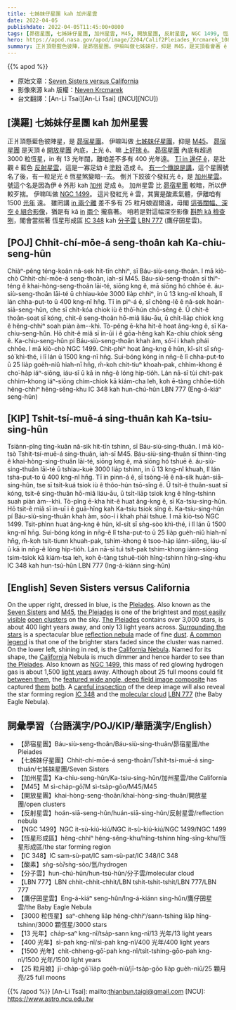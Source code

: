 ```yaml
---
title: 七姊妹仔星團 kah 加州星雲
date: 2022-04-05
publishdate: 2022-04-05T11:45:00+0800
tags: [昴宿星團, 七姊妹仔星團, 加州星雲, M45, 開放星團, 反射星雲, NGC 1499, 恆星形成區, IC 348, 分子雲, LBN 777, 鷹仔囝星雲, 酸素]
hero: https://apod.nasa.gov/apod/image/2204/Calif2Pleiades_Krcmarek_1080_annotated.jpg
summary: 正爿頂懸藍色彼陣，是昴宿星團。伊嘛叫做七姊妹仔，抑是 M45，是天頂看會著 ê 開放星團 內底上光 ê。
---
```


{{% apod %}}

- 原始文章：[Seven Sisters versus California](https://apod.nasa.gov/apod/ap220405.html)
- 影像來源 kah 版權：[Neven Krcmarek](https://www.astrobin.com/users/NevenKrcmarek/)
- 台文翻譯：[An-Li Tsai][An-Li Tsai] ([NCU][NCU])

## [漢羅] 七姊妹仔星團 kah 加州星雲
正爿頂懸藍色彼陣星，是 [昴宿星團][Pleiades]。
伊嘛叫做 [七姊妹仔星團][Seven Sisters]，抑是 [M45][M45]。
[昴宿星團][the Pleiades] 是天頂 ê [開放星團][open clusters] 內底，上光 ê、嘛 [上好揣 ê][most easily visible]。
[昴宿星團][The Pleiades] 內底有超過 3000 粒恆星，in 有 13 光年闊，離咱差不多有 400 光年遠。
[Tī in 邊仔 ê][Surrounding the stars]，是壯觀 ê 藍色 [反射星雲][reflection nebula]，這是一寡足幼 ê [塗粉][dust] 造成 ê。
[有一个傳說是講][A common legend]，這个星團號名了後，有一粒足光 ê 恆星煞變暗--去。
倒爿下跤彼个發紅光 ê，是 [加州星雲][California Nebula]。
號這个名是因為伊 ê 外形 kah [加州][California] 足成 ê。
加州星雲 比 [昴宿星團][the Pleiades] 較暗，所以伊較歹揣。
伊嘛叫做 [NGC 1499][NGC 1499]。
這片發紅光 ê 雲，其實是酸素氣體，伊離咱有 1500 [光年][light years] 遠。
雖罔講 [in 兩个離][between them] 差不多有 25 粒月娘遐爾遠，毋閣 [這張闊幅、深空 ê 組合影像][featured wide angle, deep field image composite]，猶是有 kā [in][them] [兩个][both] 攏翕著。
咱若是對這幅深空影像 [斟酌 kā 檢查咧][careful inspection]，閣會當揣著 恆星形成區 [IC 348][IC 348] kah [分子雲][molecular cloud] [LBN 777][LBN 777] (鷹仔囝星雲)。



## [POJ] Chhit-chí-mōe-á seng-thoân kah Ka-chiu-seng-hûn
Chiàⁿ-pêng téng-koân nâ-sek hit-tīn chhiⁿ, sī Báu-siù-seng-thoân.
I mā kiò-chò Chhit-chí-mōe-á seng-thoân, iah-sī M45.
Báu-siù-seng-thoân sī thiⁿ-téng ê khai-hòng-seng-thoân lāi-té, siōng kng ê, mā siōng hó chhōe ê.
áu-siù-seng-thoân lāi-té ū chhiau-kòe 3000 lia̍p chhiⁿ, in ū 13 kng-nî khoah, lî lán chha-put-to ū 400 kng-nî hn̄g.
Tī in piⁿ-á ê, sī chòng-lē ê nâ-sek hoán-siā-seng-hûn, che sī chi̍t-kóa chiok iù ê thô͘-hún chō-sêng ê.
Ū chi̍t-ê thoân-soat sī kóng, chit-ê seng-thoân hō-miâ liáu-āu, ū chi̍t-lia̍p chiok kng ê hêng-chhiⁿ soah piàn àm--khì.
Tò-pêng ē-kha hit-ê hoat âng-kng ê, sī Ka-chiu-seng-hûn.
Hō chit-ê miâ sī in-ūi i ê gōa-hêng kah Ka-chiu chiok sêng ê.
Ka-chiu-seng-hûn pí Báu-siù-seng-thoân khah àm, só͘-í i khah phái chhōe.
I mā kiò-chò NGC 1499.
Chit-phìⁿ hoat âng-kng ê hûn, kî-si̍t sī sǹg-sò͘ khì-thé, i lî lán ū 1500 kng-nî hn̄g.
Sui-bóng kóng in nn̄g-ê lî chha-put-to ū 25 lia̍p goe̍h-niû hiah-nī hn̄g, m̄-koh chit-tiuⁿ khoah-pak, chhim-khong ê cho͘-ha̍p iáⁿ-siōng, iáu-sī ū kā in nn̄g-ê lóng hip-tio̍h.
Lán nā-sī tùi chit-pak chhim-khong iáⁿ-siōng chim-chiok kā kiám-cha leh, koh ē-tàng chhōe-tio̍h hêng-chhiⁿ hêng-sêng-khu  IC 348 kah hun-chú-hûn LBN 777 (Eng-á-kiáⁿ seng-hûn)

## [KIP] Tshit-tsí-muē-á sing-thuân kah Ka-tsiu-sing-hûn
Tsiànn-pîng tíng-kuân nâ-sik hit-tīn tshinn, sī Báu-siù-sing-thuân.
I mā kiò-tsò Tshit-tsí-muē-á sing-thuân, iah-sī M45.
Báu-siù-sing-thuân sī thinn-tíng ê khai-hòng-sing-thuân lāi-té, siōng kng ê, mā siōng hó tshuē ê.
áu-siù-sing-thuân lāi-té ū tshiau-kuè 3000 lia̍p tshinn, in ū 13 kng-nî khuah, lî lán tsha-put-to ū 400 kng-nî hn̄g.
Tī in pinn-á ê, sī tsòng-lē ê nâ-sik huán-siā-sing-hûn, tse sī tsi̍t-kuá tsiok iù ê thôo-hún tsō-sîng ê.
Ū tsi̍t-ê thuân-suat sī kóng, tsit-ê sing-thuân hō-miâ liáu-āu, ū tsi̍t-lia̍p tsiok kng ê hîng-tshinn suah piàn àm--khì.
Tò-pîng ē-kha hit-ê huat âng-kng ê, sī Ka-tsiu-sing-hûn.
Hō tsit-ê miâ sī in-uī i ê guā-hîng kah Ka-tsiu tsiok sîng ê.
Ka-tsiu-sing-hûn pí Báu-siù-sing-thuân khah àm, sóo-í i khah phái tshuē.
I mā kiò-tsò NGC 1499.
Tsit-phìnn huat âng-kng ê hûn, kî-si̍t sī sǹg-sòo khì-thé, i lî lán ū 1500 kng-nî hn̄g.
Sui-bóng kóng in nn̄g-ê lî tsha-put-to ū 25 lia̍p gue̍h-niû hiah-nī hn̄g, m̄-koh tsit-tiunn khuah-pak, tshim-khong ê tsoo-ha̍p iánn-siōng, iáu-sī ū kā in nn̄g-ê lóng hip-tio̍h.
Lán nā-sī tuì tsit-pak tshim-khong iánn-siōng tsim-tsiok kā kiám-tsa leh, koh ē-tàng tshuē-tio̍h hîng-tshinn hîng-sîng-khu  IC 348 kah hun-tsú-hûn LBN 777 (Ing-á-kiánn sing-hûn)

## [English] Seven Sisters versus California
On the upper right, dressed in blue, is the [Pleiades][Pleiades].
Also known as the [Seven Sisters][Seven Sisters] and [M45][M45], [the Pleiades][the Pleiades e] is one of the brightest and [most easily visible][most easily visible] [open clusters][open clusters] on the sky.
[The Pleiades][The Pleiades] contains over 3,000 stars, is about 400 light years away, and only 13 light years across.
[Surrounding the stars][Surrounding the stars] is a spectacular blue [reflection nebula][reflection nebula] made of fine [dust][dust].
[A common legend][A common legend] is that one of the brighter stars faded since the cluster was named.
On the lower left, shining in red, is the [California Nebula][California Nebula].
Named for its shape, the [California][California] Nebula is much dimmer and hence harder to see than [the Pleiades][the Pleiades].
Also known as [NGC 1499][NGC 1499], this mass of red glowing hydrogen gas is about 1,500 [light years][light years] away.
Although about 25 full moons could fit [between them][between them], the [featured wide angle, deep field image composite][featured wide angle, deep field image composite] has captured [them][them] [both][both].
A [careful inspection][careful inspection] of the deep image will also reveal the star forming region [IC 348][IC 348] and the [molecular cloud][molecular cloud] [LBN 777][LBN 777] (the Baby Eagle Nebula).

## 詞彙學習（台語漢字/POJ/KIP/華語漢字/English）
- 【昴宿星團】Báu-siù-seng-thoân/Báu-siù-sing-thuân/昴宿星團/the Pleiades
- 【七姊妹仔星團】Chhit-chí-mōe-á seng-thoân/Tshit-tsí-muē-á sing-thuân/七姊妹星團/Seven Sisters
- 【加州星雲】Ka-chiu-seng-hûn/Ka-tsiu-sing-hûn/加州星雲/the California
- 【M45】M sì-cha̍p-gō͘/M sì-tsa̍p-gōo/M45/M45
- 【開放星團】khai-hòng-seng-thoân/khai-hòng-sing-thuân/開放星團/open clusters
- 【反射星雲】hoán-siā-seng-hûn/huán-siā-sing-hûn/反射星雲/reflection nebula
- 【NGC 1499】NGC it-sù-kiú-kiú/NGC it-sù-kiú-kiú/NGC 1499/NGC 1499
- 【恆星形成區】hêng-chhiⁿ hêng-sêng-khu/hîng-tshinn hîng-sîng-khu/恆星形成區/the star forming region
- 【IC 348】IC sam-sù-pat/IC sam-sù-pat/IC 348/IC 348
- 【酸素】sǹg-sò͘/sǹg-sòo/氫/hydrogen
- 【分子雲】hun-chú-hûn/hun-tsú-hûn/分子雲/molecular cloud
- 【LBN 777】LBN chhit-chhit-chhit/LBN tshit-tshit-tshit/LBN 777/LBN 777
- 【鷹仔囝星雲】Eng-á-kiáⁿ seng-hûn/Ing-á-kiánn sing-hûn/鷹仔囝星雲/the Baby Eagle Nebula
- 【3000 粒恆星】saⁿ-chheng lia̍p hêng-chhiⁿ/sann-tshing lia̍p hîng-tshinn/3000 顆恆星/3000 stars
- 【13 光年】cha̍p-saⁿ kng-nî/tsa̍p-sann kng-nî/13 光年/13 light years
- 【400 光年】sì-pah kng-nî/sì-pah kng-nî/400 光年/400 light years
- 【1500 光年】chi̍t-chheng-gō͘-pah kng-nî/tsi̍t-tshing-gōo-pah kng-nî/1500 光年/1500 light years
- 【25 粒月娘】jī-cha̍p-gō͘ lia̍p goe̍h-niû/jī-tsa̍p-gōo lia̍p gue̍h-niû/25 顆月亮/25 full moons

{{% /apod %}}
[An-Li Tsai]: mailto:thianbun.taigi@gmail.com
[NCU]: https://www.astro.ncu.edu.tw

[copyright]: https://apod.nasa.gov/apod/fap/lib/about_apod.html#srapply

[Pleiades]:https://apod.nasa.gov/apod/ap950620.html
[Seven Sisters]:https://www.naic.edu/~gibson/pleiades/pleiades_myth.html
[M45]:https://en.wikipedia.org/wiki/Pleiades
[the Pleiades e]:https://apod.nasa.gov/apod/ap211124.html
[the Pleiades t]:https://apod.tw/daily/20211124/
[most easily visible]:https://apod.nasa.gov/apod/ap170314.html
[open clusters]:https://apod.nasa.gov/apod/fap/open_clusters.html
[The Pleiades]:https://www.naic.edu/~gibson/pleiades/
[Surrounding the stars]:https://apod.nasa.gov/apod/ap200323.html
[reflection nebula]:https://en.wikipedia.org/wiki/Reflection_nebula
[dust]:https://apod.nasa.gov/apod/fap/lib/glossary.html#dust
[A common legend]:https://arxiv.org/pdf/0810.1592
[California Nebula]:https://apod.nasa.gov/apod/ap060924.html
[California]:https://en.wikipedia.org/wiki/California
[the Pleiades]:https://youtu.be/V0qMKgeVR5M
[NGC 1499]:https://en.wikipedia.org/wiki/California_Nebula
[light years]:https://chandra.harvard.edu/photo/cosmic_distance.html
[between them]:https://apod.nasa.gov/apod/ap090411.html
[featured wide angle, deep field image composite]:https://www.astrobin.com/id3tq9/
[them]:https://apod.nasa.gov/apod/ap960618.html
[both]:https://apod.nasa.gov/apod/ap090212.html
[careful inspection]:https://i.dailymail.co.uk/1s/2022/03/30/20/56019439-10669595-This_adorable_tiny_kitten_who_is_entranced_by_the_computer_scree-m-73_1648669189326.jpg
[IC 348]:https://apod.nasa.gov/apod/ap151010.html
[molecular cloud]:https://en.wikipedia.org/wiki/Molecular_cloud
[LBN 777]:https://noirlab.edu/public/images/noao-lbn777/
